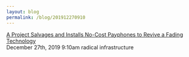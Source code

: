 ```yaml
---
layout: blog
permalink: /blog/201912270910
---
```


<a href=" https://hyperallergic.com/534709/a-project-salvages-and-installs-no-cost-payphones-to-revive-a-fading-technology/">
A Project Salvages and Installs No-Cost Payphones to Revive a Fading Technology                    </a>

<div id="footer">
<span id="timestamp"> December 27th, 2019 9:10am </span>
<span class="tag">radical infrastructure</span>
</div>
